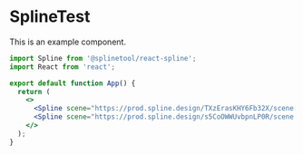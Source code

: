 # SplineTest

This is an example component.

```jsx
import Spline from '@splinetool/react-spline';
import React from 'react';

export default function App() {
  return (
    <>
      <Spline scene="https://prod.spline.design/TXzErasKHY6Fb32X/scene.splinecode" />
      <Spline scene="https://prod.spline.design/s5CoOWWUvbpnLP0R/scene.splinecode" />
    </>
  );
}
```
